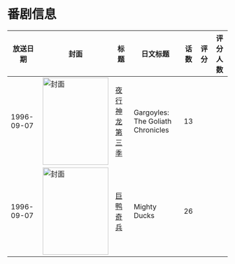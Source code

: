 # 番剧信息

|放送日期|封面|标题|日文标题|话数|评分|评分人数|
|---|---|---|---|---|---|---|
|1996-09-07|<img src="https://lain.bgm.tv/pic/cover/c/6d/7d/347364_r0l03.jpg" alt="封面" style="width:150px;height:200px;object-fit:cover;">|[夜行神龙 第三季](https://bangumi.tv/subject/347364)|Gargoyles: The Goliath Chronicles|13|||
|1996-09-07|<img src="https://lain.bgm.tv/pic/cover/c/60/5c/526580_C6o66.jpg" alt="封面" style="width:150px;height:200px;object-fit:cover;">|[巨鸭奇兵](https://bangumi.tv/subject/526580)|Mighty Ducks|26|||
